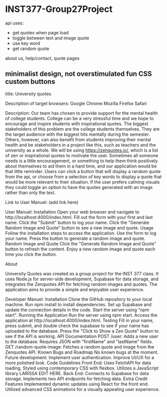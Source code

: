 # INST377-Group27Project


api uses: 
  - get quotes when page load
  - toggle between text and image quote
  - use key word
  - get random quote

about us, help/contact, quote pages

minimalist design, not overstimulated
fun CSS custom buttons
--------------
title: University quotes

Description of target browsers:
Google Chrome
Mozilla Firefox
Safari


Description: 
Our team has chosen to provide support for the mental health of college students. College can
be a very stressful time and we hope to encourage and inspire students with inspirational
quotes. The biggest stakeholders of this problem are the college students themselves. They are
the target audience with the biggest hits mentally during the semester. Others, however, can
also benefit from students improving their mental health and be stakeholders in a project like
this, such as teachers and the university as a whole. We will be using https://zenquotes.io/,
which is a list of zen or inspirational quotes to motivate the user. Sometimes all someone needs
is a little encouragement, or something to help them think positively about themselves to aid
them in a hard time, and our application would be that little reminder. Users can click a button
that will display a random quote from the api, or choose from a selection of key words to display
a quote that would be more relevant to their situation. If the user prefers calming visuals they
could toggle an option to have the quotes generated with an image rather than only the text.

Link to User Manuel:
(add link here)

User Manuel:
Installation
Open your web browser and navigate to http://localhost:4000/index.html.
Fill out the form with your first and last name.
Click the "Submit" button to log your name.
Click the "Generate Random Image and Quote" button to see a new image and quote.
Usage
Follow the installation steps to access the application.
Use the form to log your name.
Press the button to generate a random image and quote.
Random Image and Quote
Click the "Generate Random Image and Quote" button to refresh the content.
Enjoy a new random image and quote each time you click the button.

About 

University Quotes was created as a group project for the INST 377 class. It uses Node.js for server-side development, Supabase for data storage, and integrates the Zenquotes API for fetching random images and quotes. The application aims to provide a simple and enjoyable user experience.


Developer Manuel: 
Installation
Clone the GitHub repository to your local machine.
Run npm install to install dependencies.
Set up Supabase and update the connection details in the code.
Start the server using "npm start".
Running the Application
Run the server using npm start.
Access the application at http://localhost:4000/index.html.
Testing
Fill in your name, press submit, and double check the supabase to see if your name has uploaded to the database. 
Press the "Click to Show a Zen Quote" button to see if the API is working. 
API Documentation
POST /user: Adds a new user to the database. Requires JSON with "firstName" and "lastName" fields.
GET /random-quote-image: Fetches a random quote and image from the Zenquotes API.
Known Bugs and Roadmap
No known bugs at the moment.
Future development:
Implement user authentication.
Improve UI/UX for a more polished look.
Code Guidelines
Front End:
Uses FetchAPI for data loading.
Styled using contemporary CSS with flexbox.
Utilizes a JavaScript library LARISSA EDIT HERE.
Back End:
Connects to Supabase for data storage.
Implements two API endpoints for fetching data.
Extra Credit Features
Implemented dynamic updates using React for the front end.
Utilized advanced CSS animations for a visually appealing user experience.



  

